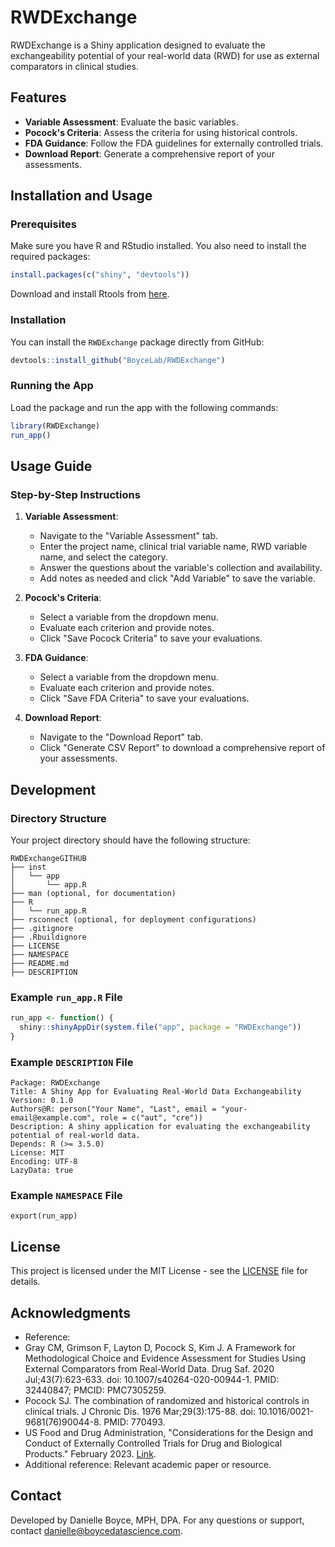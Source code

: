 # RWDExchange

RWDExchange is a Shiny application designed to evaluate the exchangeability potential of your real-world data (RWD) for use as external comparators in clinical studies.

## Features

- **Variable Assessment**: Evaluate the basic variables.
- **Pocock's Criteria**: Assess the criteria for using historical controls.
- **FDA Guidance**: Follow the FDA guidelines for externally controlled trials.
- **Download Report**: Generate a comprehensive report of your assessments.

## Installation and Usage

### Prerequisites

Make sure you have R and RStudio installed. You also need to install the required packages:

```r
install.packages(c("shiny", "devtools"))
```
Download and install Rtools from [here](https://cran.r-project.org/bin/windows/Rtools/).

### Installation

You can install the `RWDExchange` package directly from GitHub:

```r
devtools::install_github("BoyceLab/RWDExchange")
```

### Running the App

Load the package and run the app with the following commands:

```r
library(RWDExchange)
run_app()
```

## Usage Guide

### Step-by-Step Instructions

1. **Variable Assessment**:
   - Navigate to the "Variable Assessment" tab.
   - Enter the project name, clinical trial variable name, RWD variable name, and select the category.
   - Answer the questions about the variable's collection and availability.
   - Add notes as needed and click "Add Variable" to save the variable.

2. **Pocock's Criteria**:
   - Select a variable from the dropdown menu.
   - Evaluate each criterion and provide notes.
   - Click "Save Pocock Criteria" to save your evaluations.

3. **FDA Guidance**:
   - Select a variable from the dropdown menu.
   - Evaluate each criterion and provide notes.
   - Click "Save FDA Criteria" to save your evaluations.

4. **Download Report**:
   - Navigate to the "Download Report" tab.
   - Click "Generate CSV Report" to download a comprehensive report of your assessments.

## Development

### Directory Structure

Your project directory should have the following structure:

```
RWDExchangeGITHUB
├── inst
│   └── app
│       └── app.R
├── man (optional, for documentation)
├── R
│   └── run_app.R
├── rsconnect (optional, for deployment configurations)
├── .gitignore
├── .Rbuildignore
├── LICENSE
├── NAMESPACE
├── README.md
├── DESCRIPTION
```

### Example `run_app.R` File

```r
run_app <- function() {
  shiny::shinyAppDir(system.file("app", package = "RWDExchange"))
}
```

### Example `DESCRIPTION` File

```plaintext
Package: RWDExchange
Title: A Shiny App for Evaluating Real-World Data Exchangeability
Version: 0.1.0
Authors@R: person("Your Name", "Last", email = "your-email@example.com", role = c("aut", "cre"))
Description: A shiny application for evaluating the exchangeability potential of real-world data.
Depends: R (>= 3.5.0)
License: MIT
Encoding: UTF-8
LazyData: true
```

### Example `NAMESPACE` File

```plaintext
export(run_app)
```

## License

This project is licensed under the MIT License - see the [LICENSE](LICENSE) file for details.

## Acknowledgments

- Reference:
- Gray CM, Grimson F, Layton D, Pocock S, Kim J. A Framework for Methodological Choice and Evidence Assessment for Studies Using External Comparators from Real-World Data. Drug Saf. 2020 Jul;43(7):623-633. doi: 10.1007/s40264-020-00944-1. PMID: 32440847; PMCID: PMC7305259.
- Pocock SJ. The combination of randomized and historical controls in clinical trials. J Chronic Dis. 1976 Mar;29(3):175-88. doi: 10.1016/0021-9681(76)90044-8. PMID: 770493.
- US Food and Drug Administration, "Considerations for the Design and Conduct of Externally Controlled Trials for Drug and Biological Products." February 2023. [Link](https://www.fda.gov/regulatory-information/search-fda-guidance-documents/considerations-design-and-conduct-externally-controlled-trials-drug-and-biological-products).
- Additional reference: Relevant academic paper or resource.

## Contact

Developed by Danielle Boyce, MPH, DPA. For any questions or support, contact danielle@boycedatascience.com.
```
